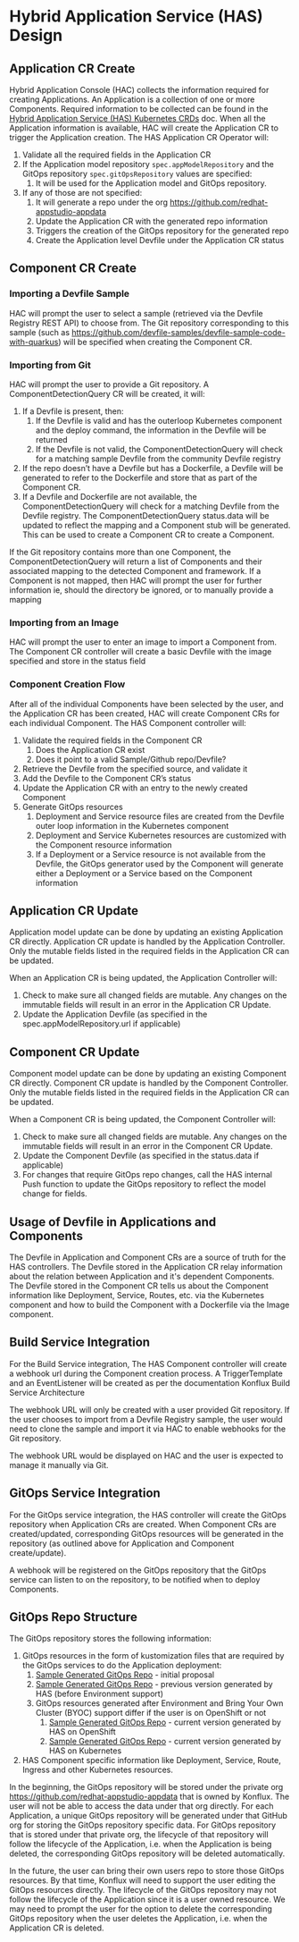 # Hybrid Application Service (HAS) Design

## Application CR Create

Hybrid Application Console (HAC) collects the information required for creating Applications. An Application is a collection of one or more Components. Required information to be collected can be found in the [Hybrid Application Service (HAS) Kubernetes CRDs](hybrid-application-service-crds.md) doc. When all the Application information is available, HAC will create the Application CR to trigger the Application creation. The HAS Application CR Operator will:
1. Validate all the required fields in the Application CR
2. If the Application model repository `spec.appModelRepository` and the GitOps repository `spec.gitOpsRepository` values are specified:
   1. It will be used for the Application model and GitOps repository.
3. If any of those are not specified:
   1. It will generate a repo under the org https://github.com/redhat-appstudio-appdata
   2. Update the Application CR with the generated repo information
   3. Triggers the creation of the GitOps repository for the generated repo
   4. Create the Application level Devfile under the Application CR status

## Component CR Create

### Importing a Devfile Sample
HAC will prompt the user to select a sample (retrieved via the Devfile Registry REST API) to choose from. The Git repository corresponding to this sample (such as https://github.com/devfile-samples/devfile-sample-code-with-quarkus) will be specified when creating the Component CR.

### Importing from Git
HAC will prompt the user to provide a Git repository.
A ComponentDetectionQuery CR will be created, it will:
1. If a Devfile is present, then:
   1. If the Devfile is valid and has the outerloop Kubernetes component and the deploy command, the information in the Devfile will be returned
   2. If the Devfile is not valid, the ComponentDetectionQuery will check for a matching sample Devfile from the community Devfile registry
2. If the repo doesn’t have a Devfile but has a Dockerfile, a Devfile will be generated to refer to the Dockerfile and store that as part of the Component CR.
3. If a Devfile and Dockerfile are not available, the ComponentDetectionQuery will check for a matching Devfile from the Devfile registry. The ComponentDetectionQuery status.data will be updated to reflect the mapping and a Component stub will be generated. This can be used to create a Component CR to create a Component.

If the Git repository contains more than one Component, the ComponentDetectionQuery will return a list of Components and their associated mapping to the detected Component and framework. If a Component is not mapped, then HAC will prompt the user for further information ie, should the directory be ignored, or to manually provide a mapping

### Importing from an Image
HAC will prompt the user to enter an image to import a Component from. The Component CR controller will create a basic Devfile with the image specified and store in the status field

### Component Creation Flow
After all of the individual Components have been selected by the user, and the Application CR has been created, HAC will create Component CRs for each individual Component. The HAS Component controller will:
1. Validate the required fields in the Component CR
   1. Does the Application CR exist
   2. Does it point to a valid Sample/Github repo/Devfile?
2. Retrieve the Devfile from the specified source, and validate it
3. Add the Devfile to the Component CR’s status
4. Update the Application CR with an entry to the newly created Component
5. Generate GitOps resources
   1. Deployment and Service resource files are created from the Devfile outer loop information in the Kubernetes component
   2. Deployment and Service Kubernetes resources are customized with the Component resource information
   3. If a Deployment or a Service resource is not available from the Devfile, the GitOps generator used by the Component will generate either a Deployment or a Service based on the Component information

## Application CR Update

Application model update can be done by updating an existing Application CR directly. Application CR update is handled by the Application Controller. Only the mutable fields listed in the required fields in the Application CR can be updated.

When an Application CR is being updated, the Application Controller will:
1. Check to make sure all changed fields are mutable. Any changes on the immutable fields will result in an error in the Application CR Update.
2. Update the Application Devfile (as specified in the spec.appModelRepository.url if applicable)

## Component CR Update

Component model update can be done by updating an existing Component CR directly. Component CR update is handled by the Component Controller. Only the mutable fields listed in the required fields in the Application CR can be updated.

When a Component CR is being updated, the Component Controller will:
1. Check to make sure all changed fields are mutable. Any changes on the immutable fields will result in an error in the Component CR Update.
2. Update the Component Devfile (as specified in the status.data if applicable)
3. For changes that require GitOps repo changes, call the HAS internal Push function to update the GitOps repository to reflect the model change for fields.

## Usage of Devfile in Applications and Components

The Devfile in Application and Component CRs are a source of truth for the HAS controllers. The Devfile stored in the Application CR relay information about the relation between Application and it's dependent Components. The Devfile stored in the Component CR tells us about the Component information like Deployment, Service, Routes, etc. via the Kubernetes component and how to build the Component with a Dockerfile via the Image component.

## Build Service Integration

For the Build Service integration, The HAS Component controller will create a webhook url during the Component creation process. A TriggerTemplate and an EventListener will be created as per the documentation Konflux Build Service Architecture

The webhook URL will only be created with a user provided Git repository. If the user chooses to import from a Devfile Registry sample, the user would need to clone the sample and import it via HAC to enable webhooks for the Git repository.

The webhook URL would be displayed on HAC and the user is expected to manage it manually via Git.

## GitOps Service Integration

For the GitOps service integration, the HAS controller will create the GitOps repository when Application CRs are created. When Component CRs are created/updated, corresponding GitOps resources will be generated in the repository (as outlined above for Application and Component create/update).

A webhook will be registered on the GitOps repository that the GitOps service can listen to on the repository, to be notified when to deploy Components.

## GitOps Repo Structure

The GitOps repository stores the following information:
1. GitOps resources in the form of kustomization files that are required by the GitOps services to do the Application deployment:
   1. [Sample Generated GitOps Repo](https://github.com/redhat-appstudio/gitops-repository-template) - initial proposal
   2. [Sample Generated GitOps Repo](https://github.com/elsony/gitops-repo-template) - previous version generated by HAS (before Environment support)
   3. GitOps resources generated after Environment and Bring Your Own Cluster (BYOC) support differ if the user is on OpenShift or not
      1. [Sample Generated GitOps Repo](https://github.com/maysunfaisal/application-sample-lK5Sb-work-occur) - current version generated by HAS on OpenShift
      2. [Sample Generated GitOps Repo](https://github.com/maysunfaisal/application-sample-lK5Sb-lend-enjoy) - current version generated by HAS on Kubernetes
2. HAS Component specific information like Deployment, Service, Route, Ingress and other Kubernetes resources.

In the beginning, the GitOps repository will be stored under the private org https://github.com/redhat-appstudio-appdata that is owned by Konflux. The user will not be able to access the data under that org directly. For each Application, a unique GitOps repository will be generated under that GitHub org for storing the GitOps repository specific data. For GitOps repository that is stored under that private org, the lifecycle of that repository will follow the lifecycle of the Application, i.e. when the Application is being deleted, the corresponding GitOps repository will be deleted automatically.

In the future, the user can bring their own users repo to store those GitOps resources. By that time, Konflux will need to support the user editing the GitOps resources directly. The lifecycle of the GitOps repository may not follow the lifecycle of the Application since it is a user owned resource. We may need to prompt the user for the option to delete the corresponding GitOps repository when the user deletes the Application, i.e. when the Application CR is deleted.
